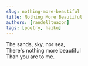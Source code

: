 ```yaml
---
slug: nothing-more-beautiful
title: Nothing More Beautiful
authors: [randelltuazon]
tags: [poetry, haiku]
---
```


The sands, sky, nor sea,<br/>
There's nothing more beautiful<br/>
Than you are to me.<br/>

